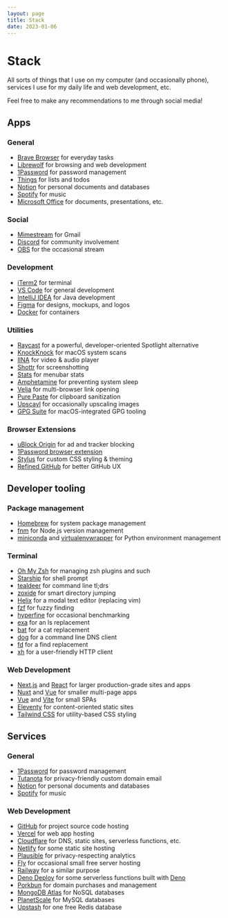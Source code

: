 ```yaml
---
layout: page
title: Stack
date: 2023-01-06
---
```


# Stack

All sorts of things that I use on my computer (and occasionally phone), services I use for my daily life and web development, etc.

Feel free to make any recommendations to me through social media!

## Apps

### General

- [Brave Browser](https://brave.com/) for everyday tasks
- [Librewolf](https://librewolf.net/) for browsing and web development
- [1Password](https://1password.com/) for password management
- [Things](https://culturedcode.com/things/) for lists and todos
- [Notion](https://notion.so/) for personal documents and databases
- [Spotify](https://spotify.com/) for music
- [Microsoft Office](https://www.microsoft.com/en-us/microsoft-365/) for documents, presentations, etc.

### Social

- [Mimestream](https://mimestream.com/) for Gmail
- [Discord](https://discord.com/) for community involvement
- [OBS](https://obsproject.com/) for the occasional stream

### Development

- [iTerm2](https://iterm2.com/) for terminal
- [VS Code](https://code.visualstudio.com/) for general development
- [IntelliJ IDEA](https://www.jetbrains.com/idea/) for Java development
- [Figma](https://www.figma.com/) for designs, mockups, and logos
- [Docker](https://www.docker.com/) for containers

### Utilities

- [Raycast](https://raycast.com/) for a powerful, developer-oriented Spotlight alternative
- [KnockKnock](https://objective-see.org/products/knockknock.html) for macOS system scans
- [IINA](https://iina.io/) for video & audio player
- [Shottr](https://shottr.cc/) for screenshotting
- [Stats](https://github.com/exelban/stats) for menubar stats
- [Amphetamine](https://apps.apple.com/us/app/amphetamine/id937984704) for preventing system sleep
- [Velja](https://sindresorhus.com/velja) for multi-browser link opening
- [Pure Paste](https://sindresorhus.com/pure-paste) for clipboard sanitization
- [Upscayl](https://upscayl.github.io/) for occasionally upscaling images
- [GPG Suite](https://gpgtools.org/) for macOS-integrated GPG tooling

### Browser Extensions

- [uBlock Origin](https://github.com/gorhill/uBlock/) for ad and tracker blocking
- [1Password browser extension](https://1password.com/downloads/browser-extension/)
- [Stylus](https://github.com/openstyles/stylus) for custom CSS styling & theming
- [Refined GitHub](https://github.com/refined-github/refined-github) for better GitHub UX

## Developer tooling

### Package management

- [Homebrew](https://brew.sh/) for system package management
- [fnm](https://github.com/Schniz/fnm) for Node.js version management
- [miniconda](https://docs.conda.io/en/latest/miniconda.html) and [virtualenvwrapper](https://virtualenvwrapper.readthedocs.io/en/latest/) for Python environment management

### Terminal

- [Oh My Zsh](https://ohmyz.sh/) for managing zsh plugins and such
- [Starship](https://starship.rs/) for shell prompt
- [tealdeer](https://github.com/dbrgn/tealdeer) for command line tl;drs
- [zoxide](https://github.com/ajeetdsouza/zoxide) for smart directory jumping
- [Helix](https://helix-editor.com/) for a modal text editor (replacing vim)
- [fzf](https://github.com/junegunn/fzf) for fuzzy finding
- [hyperfine](https://github.com/sharkdp/hyperfine) for occasional benchmarking
- [exa](https://the.exa.website/introduction) for an ls replacement
- [bat](https://github.com/sharkdp/bat) for a cat replacement
- [dog](https://github.com/ogham/dog) for a command line DNS client
- [fd](https://github.com/sharkdp/fd) for a find replacement
- [xh](https://github.com/ducaale/xh) for a user-friendly HTTP client

### Web Development

- [Next.js](https://nextjs.org/) and [React](https://reactjs.org/) for larger production-grade sites and apps
- [Nuxt](https://nuxt.com/) and [Vue](https://vuejs.org/) for smaller multi-page apps
- [Vue](https://vuejs.org/) and [Vite](https://vitejs.dev/) for small SPAs
- [Eleventy](https://www.11ty.dev/) for content-oriented static sites
- [Tailwind CSS](https://tailwindcss.com/) for utility-based CSS styling

## Services

### General

- [1Password](https://1password.com/) for password management
- [Tutanota](https://tutanota.com/) for privacy-friendly custom domain email
- [Notion](https://notion.so/) for personal documents and databases
- [Spotify](https://spotify.com/) for music

### Web Development

- [GitHub](https://github.com/) for project source code hosting
- [Vercel](https://vercel.com/) for web app hosting
- [Cloudflare](https://cloudflare.com/) for DNS, static sites, serverless functions, etc.
- [Netlify](https://www.netlify.com/) for some static site hosting
- [Plausible](https://plausible.io/) for privacy-respecting analytics
- [Fly](https://fly.io/) for occasional small free server hosting
- [Railway](https://railway.app/) for a similar purpose
- [Deno Deploy](https://deno.com/deploy) for some serverless functions built with [Deno](https://deno.land/)
- [Porkbun](https://porkbun.com/) for domain purchases and management
- [MongoDB Atlas](https://www.mongodb.com/atlas) for NoSQL databases
- [PlanetScale](https://planetscale.com/) for MySQL databases
- [Upstash](https://upstash.com/) for one free Redis database
